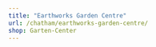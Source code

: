 ```yaml
---
title: "Earthworks Garden Centre"
url: /chatham/earthworks-garden-centre/
shop: Garten-Center
---
```

